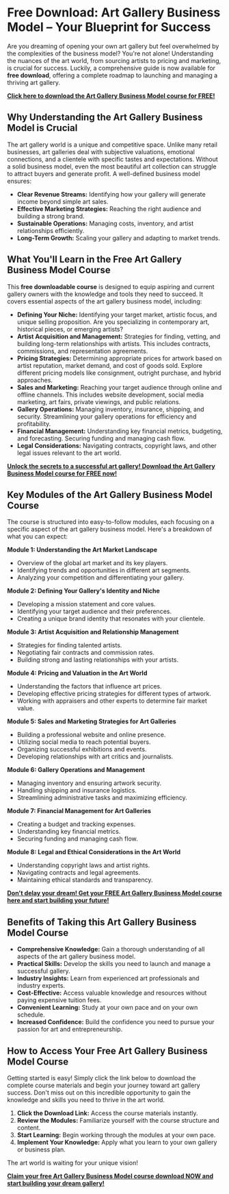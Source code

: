 # Free Download: Art Gallery Business Model – Your Blueprint for Success

Are you dreaming of opening your own art gallery but feel overwhelmed by the complexities of the business model? You're not alone! Understanding the nuances of the art world, from sourcing artists to pricing and marketing, is crucial for success. Luckily, a comprehensive guide is now available for **free download**, offering a complete roadmap to launching and managing a thriving art gallery.

[**Click here to download the Art Gallery Business Model course for FREE!**](https://udemywork.com/art-gallery-business-model)

## Why Understanding the Art Gallery Business Model is Crucial

The art gallery world is a unique and competitive space. Unlike many retail businesses, art galleries deal with subjective valuations, emotional connections, and a clientele with specific tastes and expectations. Without a solid business model, even the most beautiful art collection can struggle to attract buyers and generate profit. A well-defined business model ensures:

*   **Clear Revenue Streams:** Identifying how your gallery will generate income beyond simple art sales.
*   **Effective Marketing Strategies:** Reaching the right audience and building a strong brand.
*   **Sustainable Operations:** Managing costs, inventory, and artist relationships efficiently.
*   **Long-Term Growth:** Scaling your gallery and adapting to market trends.

## What You'll Learn in the Free Art Gallery Business Model Course

This **free downloadable course** is designed to equip aspiring and current gallery owners with the knowledge and tools they need to succeed. It covers essential aspects of the art gallery business model, including:

*   **Defining Your Niche:** Identifying your target market, artistic focus, and unique selling proposition. Are you specializing in contemporary art, historical pieces, or emerging artists?
*   **Artist Acquisition and Management:** Strategies for finding, vetting, and building long-term relationships with artists. This includes contracts, commissions, and representation agreements.
*   **Pricing Strategies:** Determining appropriate prices for artwork based on artist reputation, market demand, and cost of goods sold. Explore different pricing models like consignment, outright purchase, and hybrid approaches.
*   **Sales and Marketing:** Reaching your target audience through online and offline channels. This includes website development, social media marketing, art fairs, private viewings, and public relations.
*   **Gallery Operations:** Managing inventory, insurance, shipping, and security. Streamlining your gallery operations for efficiency and profitability.
*   **Financial Management:** Understanding key financial metrics, budgeting, and forecasting. Securing funding and managing cash flow.
*   **Legal Considerations:** Navigating contracts, copyright laws, and other legal issues relevant to the art world.

[**Unlock the secrets to a successful art gallery! Download the Art Gallery Business Model course for FREE now!**](https://udemywork.com/art-gallery-business-model)

## Key Modules of the Art Gallery Business Model Course

The course is structured into easy-to-follow modules, each focusing on a specific aspect of the art gallery business model. Here's a breakdown of what you can expect:

**Module 1: Understanding the Art Market Landscape**

*   Overview of the global art market and its key players.
*   Identifying trends and opportunities in different art segments.
*   Analyzing your competition and differentiating your gallery.

**Module 2: Defining Your Gallery's Identity and Niche**

*   Developing a mission statement and core values.
*   Identifying your target audience and their preferences.
*   Creating a unique brand identity that resonates with your clientele.

**Module 3: Artist Acquisition and Relationship Management**

*   Strategies for finding talented artists.
*   Negotiating fair contracts and commission rates.
*   Building strong and lasting relationships with your artists.

**Module 4: Pricing and Valuation in the Art World**

*   Understanding the factors that influence art prices.
*   Developing effective pricing strategies for different types of artwork.
*   Working with appraisers and other experts to determine fair market value.

**Module 5: Sales and Marketing Strategies for Art Galleries**

*   Building a professional website and online presence.
*   Utilizing social media to reach potential buyers.
*   Organizing successful exhibitions and events.
*   Developing relationships with art critics and journalists.

**Module 6: Gallery Operations and Management**

*   Managing inventory and ensuring artwork security.
*   Handling shipping and insurance logistics.
*   Streamlining administrative tasks and maximizing efficiency.

**Module 7: Financial Management for Art Galleries**

*   Creating a budget and tracking expenses.
*   Understanding key financial metrics.
*   Securing funding and managing cash flow.

**Module 8: Legal and Ethical Considerations in the Art World**

*   Understanding copyright laws and artist rights.
*   Navigating contracts and legal agreements.
*   Maintaining ethical standards and transparency.

[**Don't delay your dream! Get your FREE Art Gallery Business Model course here and start building your future!**](https://udemywork.com/art-gallery-business-model)

## Benefits of Taking this Art Gallery Business Model Course

*   **Comprehensive Knowledge:** Gain a thorough understanding of all aspects of the art gallery business model.
*   **Practical Skills:** Develop the skills you need to launch and manage a successful gallery.
*   **Industry Insights:** Learn from experienced art professionals and industry experts.
*   **Cost-Effective:** Access valuable knowledge and resources without paying expensive tuition fees.
*   **Convenient Learning:** Study at your own pace and on your own schedule.
*   **Increased Confidence:** Build the confidence you need to pursue your passion for art and entrepreneurship.

## How to Access Your Free Art Gallery Business Model Course

Getting started is easy! Simply click the link below to download the complete course materials and begin your journey toward art gallery success. Don't miss out on this incredible opportunity to gain the knowledge and skills you need to thrive in the art world.

1.  **Click the Download Link:** Access the course materials instantly.
2.  **Review the Modules:** Familiarize yourself with the course structure and content.
3.  **Start Learning:** Begin working through the modules at your own pace.
4.  **Implement Your Knowledge:** Apply what you learn to your own gallery or business plan.

The art world is waiting for your unique vision!

[**Claim your free Art Gallery Business Model course download NOW and start building your dream gallery!**](https://udemywork.com/art-gallery-business-model)
